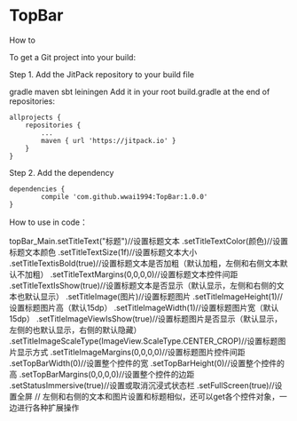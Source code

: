 # TopBar
How to

To get a Git project into your build:

Step 1. Add the JitPack repository to your build file

gradle
maven
sbt
leiningen
Add it in your root build.gradle at the end of repositories:

	allprojects {
		repositories {
			...
			maven { url 'https://jitpack.io' }
		}
	}
Step 2. Add the dependency

	dependencies {
	        compile 'com.github.wwai1994:TopBar:1.0.0'
	}
How to use in code：

  topBar_Main.setTitleText("标题")//设置标题文本
               .setTitleTextColor(颜色)//设置标题文本颜色
               .setTitleTextSize(1f)//设置标题文本大小
               .setTitleTextisBold(true)//设置标题文本是否加粗（默认加粗，左侧和右侧文本默认不加粗）
               .setTitleTextMargins(0,0,0,0)//设置标题文本控件间距
               .setTitleTextIsShow(true)//设置标题文本是否显示（默认显示，左侧和右侧的文本也默认显示）
               .setTitleImage(图片)//设置标题图片
               .setTitleImageHeight(1)//设置标题图片高（默认15dp）
               .setTitleImageWidth(1)//设置标题图片宽（默认15dp）
               .setTitleImageViewIsShow(true)//设置标题图片是否显示（默认显示，左侧的也默认显示，右侧的默认隐藏）
               .setTitleImageScaleType(ImageView.ScaleType.CENTER_CROP)//设置标题图片显示方式
               .setTitleImageMargins(0,0,0,0)//设置标题图片控件间距
               .setTopBarWidth(0)//设置整个控件的宽
               .setTopBarHeight(0)//设置整个控件的高
               .setTopBarMargins(0,0,0,0)//设置整个控件的边距
               .setStatusImmersive(true)//设置或取消沉浸式状态栏
               .setFullScreen(true)//设置全屏
            // 左侧和右侧的文本和图片设置和标题相似，还可以get各个控件对象，一边进行各种扩展操作
